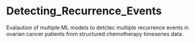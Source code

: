 # Detecting_Recurrence_Events
Evalaution of multiple ML models to detctec multiple recurrence events in ovarian cancer patients from structured chemotherapy timeseries data.
